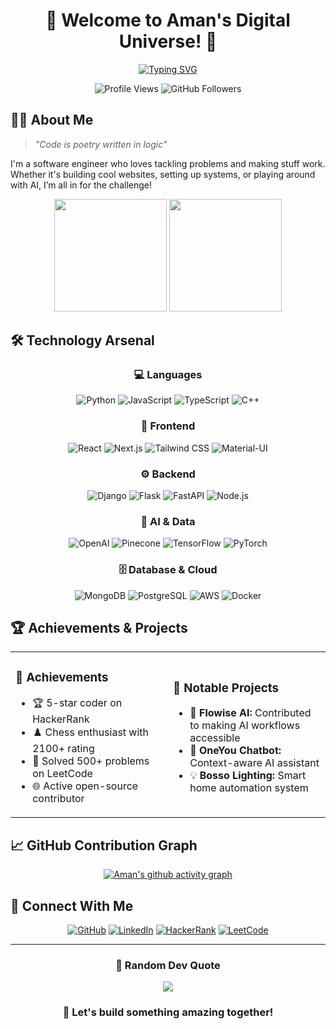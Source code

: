 <div align="center">

# 🌟 Welcome to Aman's Digital Universe! 🚀

[![Typing SVG](https://readme-typing-svg.herokuapp.com?font=Fira+Code&pause=1000&color=2986cc&center=true&vCenter=true&width=435&lines=Software+Engineer;AI+Enthusiast;Full+Stack+Developer;Problem+Solver;Open+Source+Contributor)](https://git.io/typing-svg)

<p align="center">
  <img src="https://komarev.com/ghpvc/?username=amansoni7477030&label=Profile%20Views&color=2986cc&style=flat" alt="Profile Views" />
  <img src="https://img.shields.io/github/followers/amansoni7477030?label=Followers&style=social" alt="GitHub Followers" />
</p>

</div>

## 🧙‍♂️ About Me

> *"Code is poetry written in logic"*

I'm a software engineer who loves tackling problems and making stuff work. Whether it's building cool websites, setting up systems, or playing around with AI, I’m all in for the challenge!

<div align="center">
  <img height="180em" src="https://awesome-github-stats.azurewebsites.net/user-stats/amansoni7477030?cardType=level&preferLogin=false"/>
  <img height="180em" src="https://github-readme-stats.vercel.app/api/top-langs/?username=amansoni7477030&layout=compact&langs_count=7&theme=tokyonight"/>
</div>

## 🛠️ Technology Arsenal

<div align="center">

### 💻 Languages
![Python](https://img.shields.io/badge/Python-3776AB?style=for-the-badge&logo=python&logoColor=white)
![JavaScript](https://img.shields.io/badge/JavaScript-F7DF1E?style=for-the-badge&logo=javascript&logoColor=black)
![TypeScript](https://img.shields.io/badge/TypeScript-007ACC?style=for-the-badge&logo=typescript&logoColor=white)
![C++](https://img.shields.io/badge/C%2B%2B-00599C?style=for-the-badge&logo=c%2B%2B&logoColor=white)

### 🎨 Frontend
![React](https://img.shields.io/badge/React-61DAFB?style=for-the-badge&logo=react&logoColor=black)
![Next.js](https://img.shields.io/badge/Next.js-000000?style=for-the-badge&logo=next.js&logoColor=white)
![Tailwind CSS](https://img.shields.io/badge/Tailwind_CSS-38B2AC?style=for-the-badge&logo=tailwind-css&logoColor=white)
![Material-UI](https://img.shields.io/badge/Material--UI-0081CB?style=for-the-badge&logo=material-ui&logoColor=white)

### ⚙️ Backend
![Django](https://img.shields.io/badge/Django-092E20?style=for-the-badge&logo=django&logoColor=white)
![Flask](https://img.shields.io/badge/Flask-000000?style=for-the-badge&logo=flask&logoColor=white)
![FastAPI](https://img.shields.io/badge/FastAPI-009688?style=for-the-badge&logo=fastapi&logoColor=white)
![Node.js](https://img.shields.io/badge/Node.js-339933?style=for-the-badge&logo=node.js&logoColor=white)

### 🤖 AI & Data
![OpenAI](https://img.shields.io/badge/OpenAI-412991?style=for-the-badge&logo=openai&logoColor=white)
![Pinecone](https://img.shields.io/badge/Pinecone-007ACC?style=for-the-badge&logo=pinecone&logoColor=white)
![TensorFlow](https://img.shields.io/badge/TensorFlow-FF6F00?style=for-the-badge&logo=tensorflow&logoColor=white)
![PyTorch](https://img.shields.io/badge/PyTorch-EE4C2C?style=for-the-badge&logo=pytorch&logoColor=white)

### 🗄️ Database & Cloud
![MongoDB](https://img.shields.io/badge/MongoDB-47A248?style=for-the-badge&logo=mongodb&logoColor=white)
![PostgreSQL](https://img.shields.io/badge/PostgreSQL-316192?style=for-the-badge&logo=postgresql&logoColor=white)
![AWS](https://img.shields.io/badge/AWS-232F3E?style=for-the-badge&logo=amazon-aws&logoColor=white)
![Docker](https://img.shields.io/badge/Docker-2496ED?style=for-the-badge&logo=docker&logoColor=white)

</div>

## 🏆 Achievements & Projects

<table>
  <tr>
    <td width="50%">
      <h3>🌟 Achievements</h3>
      <ul>
        <li>🏆 5-star coder on HackerRank</li>
        <li>♟️ Chess enthusiast with 2100+ rating</li>
        <li>🎯 Solved 500+ problems on LeetCode</li>
        <li>🌐 Active open-source contributor</li>
      </ul>
    </td>
    <td width="50%">
      <h3>💼 Notable Projects</h3>
      <ul>
        <li>🤖 <strong>Flowise AI:</strong> Contributed to making AI workflows accessible</li>
        <li>🎯 <strong>OneYou Chatbot:</strong> Context-aware AI assistant</li>
        <li>💡 <strong>Bosso Lighting:</strong> Smart home automation system</li>
      </ul>
    </td>
  </tr>
</table>

## 📈 GitHub Contribution Graph

<div align="center">
  
[![Aman's github activity graph](https://github-readme-activity-graph.vercel.app/graph?username=amansoni7477030&theme=tokyo-night)](https://github.com/ashutosh00710/github-readme-activity-graph)

</div>

## 🤝 Connect With Me

<div align="center">
  
[![GitHub](https://img.shields.io/badge/GitHub-181717?style=for-the-badge&logo=github&logoColor=white)](https://github.com/amansoni7477030)
[![LinkedIn](https://img.shields.io/badge/LinkedIn-0A66C2?style=for-the-badge&logo=linkedin&logoColor=white)](https://www.linkedin.com/in/amansoni7477/)
[![HackerRank](https://img.shields.io/badge/HackerRank-2EC866?style=for-the-badge&logo=hackerrank&logoColor=white)](https://www.hackerrank.com/Amansoni7477030)
[![LeetCode](https://img.shields.io/badge/LeetCode-FFA116?style=for-the-badge&logo=leetcode&logoColor=white)](https://leetcode.com/amansoni7477030/)

</div>

---

<div align="center">
  
### 💭 Random Dev Quote
![](https://quotes-github-readme.vercel.app/api?type=horizontal&theme=tokyonight)

### 🎯 Let's build something amazing together! 
  
</div>
